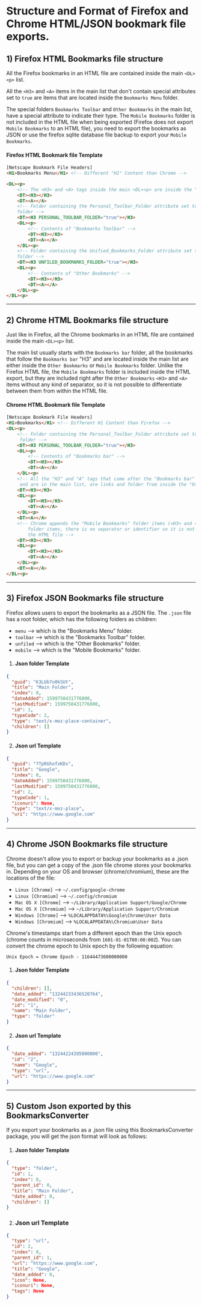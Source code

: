 # Structure and Format of Firefox and Chrome HTML/JSON bookmark file exports.

## 1) Firefox HTML Bookmarks file structure

All the Firefox bookmarks in an HTML file are contained inside the main `<DL><p>` list.

All the `<H3>` and `<A>` items in the main list that don't contain special attributes set to `true` are items that are located inside the `Bookmarks Menu` folder.

The special folders `Bookmarks Toolbar` and `Other Bookmarks` in the main list, have a special attribute to indicate their type. The `Mobile Bookmarks` folder is not included in the HTML file when being exported (Firefox does not export `Mobile Bookmarks` to an HTML file), you need to export the bookmarks as JSON or use the firefox sqlite database file backup to export your `Mobile Bookmarks`.

#### Firefox HTML Bookmark file Template

```html
[Netscape Bookmark File Headers]
<H1>Bookmarks Menu</H1> <!-- Different "H1" Content than Chrome -->

<DL><p>
    <!-- The <H3> and <A> tags inside the main <DL><p> are inside the "Bookmarks Menu" folder. -->
    <DT><H3></H3>
    <DT><A></A>
    <!-- Folder containing the Personal_Toolbar_Folder attribute set to true is the "Bookmarks Toolbar"
    folder -->
    <DT><H3 PERSONAL_TOOLBAR_FOLDER="true"></H3>
    <DL><p>
        <!-- Contents of "Bookmarks Toolbar" -->
        <DT><H3></H3>
        <DT><A></A>
    </DL><p>
    <!-- Folder containing the Unified_Bookmarks_Folder attribute set to true is the "Other Bookmarks"
    folder -->
    <DT><H3 UNFILED_BOOKMARKS_FOLDER="true"></H3>
    <DL><p>
        <!-- Contents of "Other Bookmarks" -->
        <DT><H3></H3>
        <DT><A></A>
    </DL><p>
</DL><p>
```

---

## 2) Chrome HTML Bookmarks file structure

Just like in Firefox, all the Chrome bookmarks in an HTML file are contained inside the main `<DL><p>` list.

The main list usually starts with the `Bookmarks bar` folder, all the bookmarks that follow the `Bookmarks bar` "H3" and are located inside the main list are either inside the `Other Bookmarks` or `Mobile Bookmarks` folder. Unlike the Firefox HTML file, the `Mobile Bookmarks` folder is included inside the HTML export, but they are included right after the `Other Bookmarks` `<H3>` and `<A>` items without any kind of separator, so it is not possible to differentiate between them from within the HTML file.

#### Chrome HTML Bookmark file Template

```html
[Netscape Bookmark File Headers]
<H1>Bookmarks</H1> <!-- Different H1 Content than Firefox -->
<DL><p>
    <!-- Folder containing the Personal_Toolbar_Folder attribute set to true is the "Bookmarks bar"
     folder -->
    <DT><H3 PERSONAL_TOOLBAR_FOLDER="true"></H3>
    <DL><p>
        <!-- Contents of "Bookmarks bar" -->
        <DT><H3></H3>
        <DT><A></A>
    </DL><p>
    <!-- All the "H3" and "A" tags that come after the "Bookmarks bar" "H3" folder,
     and are in the main list, are links and folder from inside the "Other Bookmarks" folder -->
    <DT><H3></H3>
    <DL><p>
        <DT><H3></H3>
        <DT><A></A>
    </DL><p>
    <DT><A></A>
    <!-- Chrome appends the "Mobile Bookmarks" folder items (<H3> and <A>) after the "Other Bookmarks"
        folder items, there is no separator or identifier so it is not possible to identify them from
        the HTML file -->
    <DT><H3></H3>
    <DL><p>
        <DT><H3></H3>
        <DT><A></A>
    </DL><p>
    <DT><A></A>
</DL><p>
```

---

## 3) Firefox JSON Bookmarks file structure

Firefox allows users to export the bookmarks as a JSON file.
The `.json` file has a root folder, which has the following folders as children:

- `menu` --> which is the "Bookmarks Menu" folder.
- `toolbar` --> which is the "Bookmarks Toolbar" folder.
- `unfiled` --> which is the "Other Bookmarks" folder.
- `mobile` --> which is the "Mobile Bookmarks" folder.

1. #### Json folder Template

```json
{
  "guid": "K3LUb7o0kSUt",
  "title": "Main Folder",
  "index": 0,
  "dateAdded": 1599750431776000,
  "lastModified": 1599750431776000,
  "id": 1,
  "typeCode": 2,
  "type": "text/x-moz-place-container",
  "children": []
}
```

2. #### Json url Template

```json
{
  "guid": "7TpRGhofxKDv",
  "title": "Google",
  "index": 0,
  "dateAdded": 1599750431776000,
  "lastModified": 1599750431776000,
  "id": 2,
  "typeCode": 1,
  "iconuri": None,
  "type": "text/x-moz-place",
  "uri": "https://www.google.com"
}
```

---

## 4) Chrome JSON Bookmarks file structure

Chrome doesn't allow you to export or backup your bookmarks as a .json file, but you can get a copy of the .json file chrome stores your bookmarks in. Depending on your OS and browser (chrome/chromium), these are the locations of the file:

- `Linux [Chrome]` --> `~/.config/google-chrome`
- `Linux [Chromium]` --> `~/.config/chromium`
- `Mac OS X [Chrome]` --> `~/Library/Application Support/Google/Chrome`
- `Mac OS X [Chromium]` --> `~/Library/Application Support/Chromium`
- `Windows [Chrome]` --> `%LOCALAPPDATA%\Google\Chrome\User Data`
- `Windows [Chromium]` --> `%LOCALAPPDATA%\Chromium\User Data`

Chrome's timestamps start from a different epoch than the Unix epoch (chrome counts in microseconds from `1601-01-01T00:00:00Z`). You can convert the chrome epoch to Unix epoch by the following equation:

```
Unix Epoch = Chrome Epoch - 11644473600000000
```

1. #### Json folder Template

```json
{
  "children": [],
  "date_added": "13244233436520764",
  "date_modified": "0",
  "id": "1",
  "name": "Main Folder",
  "type": "folder"
}
```

2. #### Json url Template

```json
{
  "date_added": "13244224395000000",
  "id": "2",
  "name": "Google",
  "type": "url",
  "url": "https://www.google.com"
}
```

---

## 5) Custom Json exported by this BookmarksConverter

If you export your bookmarks as a .json file using this BookmarksConverter package, you will get the json format will look as follows:

1. #### Json folder Template

```json
{
  "type": "folder",
  "id": 1,
  "index": 0,
  "parent_id": 0,
  "title": "Main Folder",
  "date_added": 0,
  "children": []
}
```

2. ### Json url Template

```json
{
  "type": "url",
  "id": 2,
  "index": 0,
  "parent_id": 1,
  "url": "https://www.google.com",
  "title": "Google",
  "date_added": 0,
  "icon": None,
  "iconuri": None,
  "tags": None
}
```
